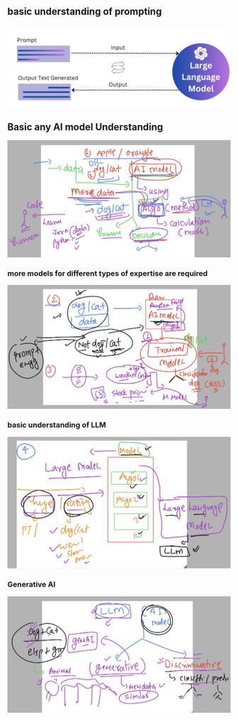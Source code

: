 ## basic understanding of prompting 

<img src="promp1.png">

## Basic any AI model Understanding 

<img src="ai1.png">

### more models for different types of expertise are required 

<img src="ai2.png">

### basic understanding of LLM 

<img src="llm1.png">

### Generative AI 

<img src="genai1.png">


